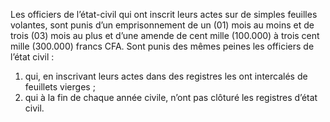 Les officiers de l’état-civil qui ont inscrit leurs actes sur de simples feuilles volantes, sont punis d’un emprisonnement de un (01) mois au moins et de trois (03) mois au plus et d’une amende de cent mille (100.000) à trois cent mille (300.000) francs CFA.
Sont punis des mêmes peines les officiers de l’état civil :
1. qui, en inscrivant leurs actes dans des registres les ont intercalés de feuillets vierges ;
2. qui à la fin de chaque année civile, n’ont pas clôturé les registres d’état civil.